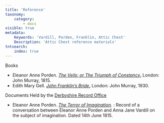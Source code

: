 ```yaml
---
title: 'Reference'
taxonomy:
    category:
        - docs
visible: true
metadata:
    Keywords: 'Vardill, Porden, Franklin, Attic Chest'
    Description: 'Attic Chest reference materials'
tntsearch:
    index: true
---
```


<span class="maroon">Books</span>

* Eleanor Anne Porden. [*The Veils; or The Triumph of Constancy*.](porden) London: John Murray, 1815.
* Edith Mary Gell. [*John Franklin’s Bride*.](gell) London: John Murray, 1930.

<span class="maroon">Documents Held by the</span> [Derbyshire Record Office](https://www.derbyshire.gov.uk/leisure/record-office/derbyshire-record-office.aspx)

* Eleanor Anne Porden. [*The Terror of Imagination*](imagination).
: Record of a conversation between Eleanor Anne Porden and Anna Jane Vardill on the subject of imagination. Dated 14th June 1815.